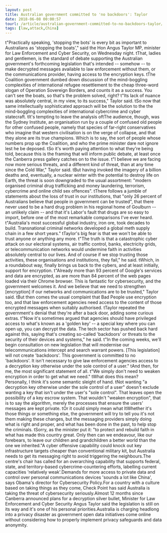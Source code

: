 ```yaml
---
layout: post
title: Australian government committed to 'no backdoors': Taylor
date: 2018-06-08 00:00:57
tourl: /article/australian-government-committed-to-no-backdoors-taylor/
tags: [law,attack,China]
---
```

 t"Practically speaking, 'stopping the bots' is every bit as important to Australians as 'stopping the boats'," said the Hon Angus Taylor MP, minister for Law Enforcement and Cyber Security, on Wednesday night. tThat, ladies and gentlemen, is the standard of debate supporting the Australian government's forthcoming legislation that's intended -- somehow -- to make decrypted messages available to law enforcement without them, or the communications provider, having access to the encryption keys. tThe Coalition government dumbed down discussion of the mind-boggling complexities of international refugee resettlement to the cheap three-word slogan of Operation Sovereign Borders, and counts it as a success. You can't see the boats, so that's the problem solved, right? t"Its lack of nuance was absolutely central, in my view, to its success," Taylor said. tSo now that same intellectually sophisticated approach will be the solution to the the mind-boggling complexities of international cybercrime and cyber statecraft. tIt's tempting to leave the analysis oftThe audience, though, was the Sydney Institute, an organisation run by a couple of confused old people for other confused people, namely that species of far-right conservatives who imagine that western civilisation is on the verge of collapse, and that they alone are its true champions. Which is to say, the sort of people whose numbers prop up the Coalition, and who the prime minister dare not ignore lest he be deposed. tSo it's worth paying attention to what they're being told, because this is the framing that will inform public debate, at least once the Canberra press gallery catches on to the issue. t"I believe we are facing now more serious threats, and a different kind of threat, than at any time since the Cold War," Taylor said. tBut having invoked the imagery of a billion deaths and, eventually, a nuclear winter with the potential to destroy life on Earth, the threat is soon downgraded to the usual assortment: "modern organised criminal drug trafficking and money laundering, terrorism, cybercrime and online child sex offences". tThere follows a jumble of statements about the loss of trust in our institutions, that "only 26 percent of Australians believe that people in government can be trusted", that there never used to be a hard drug problem in his regional home of Goulburn -- an unlikely claim -- and that it's Labor's fault that drugs are so easy to import, before one of the most remarkable comparisons I've ever heard. t"Australia's most successful global industry, iron ore, took decades to build. Transnational criminal networks developed a global meth supply chain in a few short years." tTaylor's big fear is that we won't be able to trust anyone or anything any more. t"The truth is that a catastrophic cyber attack on our electoral systems, air traffic control, banks, electricity grids, or telecommunication networks would undermine faith in activities absolutely central to our lives. And of course if we stop trusting those activities, these organisations and institutions, they fail," he said. tWhich, in a roundabout way, finally brings us back to the cybers, and at least initially, support for encryption. t"Already more than 93 percent of Google's services and data are encrypted, as are more than 84 percent of the web pages loaded via their Chrome browser. This is fantastic for cybersecurity, and the government welcomes it. And we believe that we need to strengthen [encryption] if our networks and communications are to be trusted," Taylor said. tBut then comes the usual complaint that Bad People use encryption too, and that law enforcement agencies need access to the content of those encrypted messages when suitably authorised. tTaylor repeated the government's denial that they're after a back door, adding some curious extras. t"Now it's sometimes argued that agencies should have privileged access to what's known as a 'golden key' -- a special key where you can open up, you can decrypt the data. The tech sector has pushed back hard against this, saying that's creating so-called 'backdoors' or threats to the security of their devices and systems," he said. t"In the coming weeks, we'll begin consultation on new legislation that will modernise our telecommunications intercept and search warrant powers. [This legislation] will not create 'backdoors'. This government is committed to no 'backdoors'. It isn't necessary to give law enforcement agencies access to a decryption key otherwise under the sole control of a user." tAnd then, for me, the most significant statement of all. t"We simply don't need to weaken encryption in order to get what we need." tWhat does this mean? Personally, I think it's some semantic sleight of hand. tNot wanting "a decryption key otherwise under the sole control of a user" doesn't exclude wanting a key that isn't under the user's "sole control". That leaves open the possibility of a key escrow system. That wouldn't "weaken encryption", that is to say the algorithm, merely the processes that ensure the users' messages are kept private. tOr it could simply mean what ItWhether it's those things or something else, the government will try to tell you it's not them making these changes, but the messaging providers simply doing what is right and proper, and what has been done in the past, to help stop the criminals. tSorry, as the minister put it: "to protect and rebuild faith in what has made this country great. Only then can we endeavour, like our forebears, to leave our children and grandchildren a better world than the one we inherited."A cyber offensive capability could knock out key infrastructure targets cheaper than conventional military kit, but Australia needs to get its messaging right to avoid triggering the neighbours.The centre's chair has called for an overarching capability that supports federal, state, and territory-based cybercrime-countering efforts, labelling current capacities 'relatively weak'.Demands for more access to private data and control over personal communications devices 'sounds a lot like China', says Obama's director for Cybersecurity Policy.For a country with a culture based on taking things as they come, Check Point has said Australia is taking the threat of cybersecurity seriously.Almost 12 months since Canberra announced plans for a decryption silver bullet, Minister for Law Enforcement and Cyber Security Angus Taylor said the legislation is still on its way and it's one of his personal priorities.Australia is charging headlong into a privacy disaster as government open data initiatives come online without considering how to properly implement privacy safeguards and data anonymity.